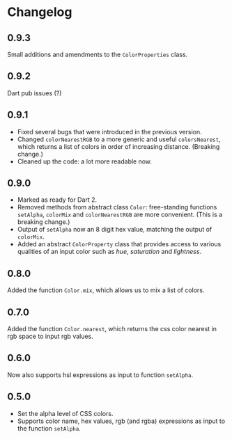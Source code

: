 # Changelog

## 0.9.3

Small additions and amendments to the `ColorProperties` class.

## 0.9.2

Dart pub issues (?)

## 0.9.1

- Fixed several bugs that were introduced in the previous version.
- Changed `colorNearestRGB` to a more generic and useful `colorsNearest`, which returns a list of colors in order of increasing distance. (Breaking change.)
- Cleaned up the code: a lot more readable now.

## 0.9.0

- Marked as ready for Dart 2.
- Removed methods from abstract class `Color`: free-standing functions `setAlpha`, `colorMix` and `colorNearestRGB` are more convenient. (This is a breaking change.)
- Output of `setAlpha` now an 8 digit hex value, matching the output of `colorMix`.
- Added an abstract `ColorProperty` class that provides access to various qualities of an input color such as *hue*, *saturation* and *lightness*.

## 0.8.0

Added the function `Color.mix`, which allows us to mix a list of colors.

## 0.7.0

Added the function `Color.nearest`, which returns the css color nearest in rgb space to input rgb values.

## 0.6.0

Now also supports hsl expressions as input to function `setAlpha`.

## 0.5.0

- Set the alpha level of CSS colors.
- Supports color name, hex values, rgb (and rgba) expressions as input to the function `setAlpha`.


